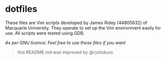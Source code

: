# dotfiles
These files are Vim scripts developed by James Ridey (44805632) of Macquarie University.
They operate to set up the Vim environment easily for use.
All scripts were tested using GDB.

_As per GNU licence: Feel free to use these files if you want_
> this README.md was improved by @ryotokuro
